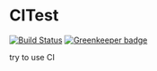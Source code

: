 # CITest
[![Build Status](https://travis-ci.org/lif3ng/CITest.svg?branch=master)](https://travis-ci.org/lif3ng/CITest) [![Greenkeeper badge](https://badges.greenkeeper.io/lif3ng/CITest.svg)](https://greenkeeper.io/)

try to use CI
 
